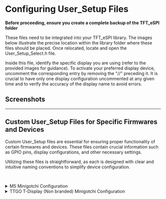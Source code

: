 # Configuring User_Setup Files
**Before proceeding, ensure you create a complete backup of the TFT_eSPI folder**

These files need to be integrated into your TFT_eSPI library. The images below illustrate the precise location within the library folder where these files should be placed. Once relocated, locate and open the User_Setup_Select.h file.

Inside this file, identify the specific display you are using (refer to the provided images for guidance). To activate your preferred display device, uncomment the corresponding entry by removing the "//" preceding it. It is crucial to have only one display configuration uncommented at any given time and to verify the accuracy of the display name to avoid errors.

## Screenshots


---

## Custom User_Setup Files for Specific Firmwares and Devices
<p>Custom User_Setup files are essential for ensuring proper functionality of certain firmwares and devices. These files contain crucial information such as GPIO pins, display configurations, and other necessary settings.

Utilizing these files is straightforward, as each is designed with clear and intuitive naming conventions to simplify device configuration.</p>
<br>
<details>
<summary>M5 Minigotchi Configuration</summary>
<p align="left">If you intend to flash the minigotchi firmware to an M5 device, ensure you select one of the following User_Setup files that corresponds with the device available in the firmware:
<br>
User_Setup_m5stickc.h <br>
User_Setup_m5stickcp2.h <br>
User_Setup_m5cardputer.h
</p>
</details>

<details>
<summary>TTGO T-Display (Non branded) Minigotchi Configuration</summary>
<p align="left">If you intend to flash the minigotchi firmware to an generic TTGO T-Display, ensure you select one of the following User_Setup files that corresponds with the device available in the firmware:
<br>
User_Setup_TTGO_NoTouch.h <br>
</p>
</details>
